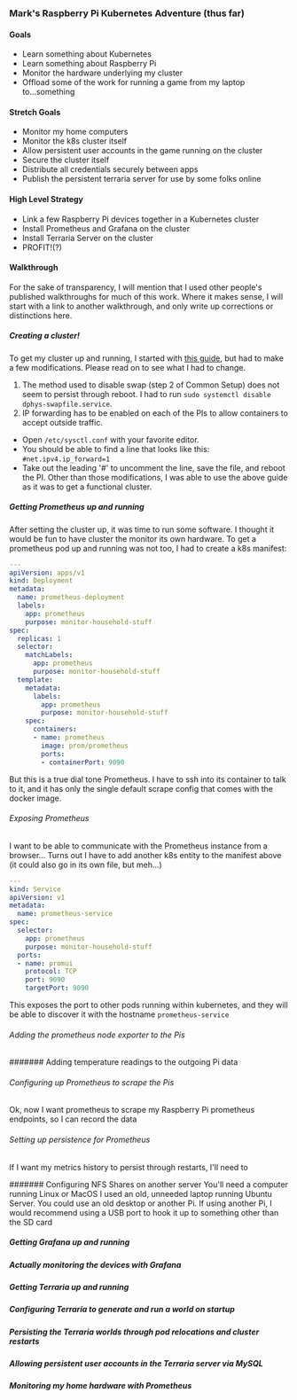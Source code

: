 ### Mark's Raspberry Pi Kubernetes Adventure (thus far)

#### Goals
- Learn something about Kubernetes
- Learn something about Raspberry Pi
- Monitor the hardware underlying my cluster
- Offload some of the work for running a game from my laptop to...something

#### Stretch Goals
- Monitor my home computers
- Monitor the k8s cluster itself
- Allow persistent user accounts in the game running on the cluster
- Secure the cluster itself
- Distribute all credentials securely between apps
- Publish the persistent terraria server for use by some folks online

#### High Level Strategy
- Link a few Raspberry Pi devices together in a Kubernetes cluster
- Install Prometheus and Grafana on the cluster
- Install Terraria Server on the cluster
- PROFIT!(?)

#### Walkthrough
For the sake of transparency, I will mention that I used other people's published walkthroughs for much of this work.
Where it makes sense, I will start with a link to another walkthrough, and only write up corrections or distinctions here.

##### Creating a cluster!
To get my cluster up and running, I started with [this guide](https://medium.com/nycdev/k8s-on-pi-9cc14843d43), but had to make a few modifications.
Please read on to see what I had to change.
1. The method used to disable swap (step 2 of Common Setup) does not seem to persist through reboot. I had to run `sudo systemctl disable dphys-swapfile.service`.
1. IP forwarding has to be enabled on each of the PIs to allow containers to accept outside traffic.
  * Open `/etc/sysctl.conf` with your favorite editor.
  * You should be able to find a line that looks like this: `#net.ipv4.ip_forward=1`
  * Take out the leading '#' to uncomment the line, save the file, and reboot the PI.
Other than those modifications, I was able to use the above guide as it was to get a functional cluster.

##### Getting Prometheus up and running
After setting the cluster up, it was time to run some software.
I thought it would be fun to have cluster the monitor its own hardware.
To get a prometheus pod up and running was not too, I had to create a k8s manifest:
```yaml
---
apiVersion: apps/v1
kind: Deployment
metadata:
  name: prometheus-deployment
  labels:
    app: prometheus
    purpose: monitor-household-stuff
spec:
  replicas: 1
  selector:
    matchLabels:
      app: prometheus
      purpose: monitor-household-stuff
  template:
    metadata:
      labels:
        app: prometheus
        purpose: monitor-household-stuff
    spec:
      containers:
      - name: prometheus
        image: prom/prometheus
        ports:
        - containerPort: 9090
```
But this is a true dial tone Prometheus.
I have to ssh into its container to talk to it,
and it has only the single default scrape config that comes with the docker image.

###### Exposing Prometheus
I want to be able to communicate with the Prometheus instance from a browser...
Turns out I have to add another k8s entity to the manifest above (it could also go in its own file, but meh...)
```yaml
---
kind: Service
apiVersion: v1
metadata:
  name: prometheus-service
spec:
  selector:
    app: prometheus
    purpose: monitor-household-stuff
  ports:
  - name: promui
    protocol: TCP
    port: 9090
    targetPort: 9090
```
This exposes the port to other pods running within kubernetes, and they will be able to discover it with the hostname `prometheus-service`

###### Adding the prometheus node exporter to the Pis


####### Adding temperature readings to the outgoing Pi data

###### Configuring up Prometheus to scrape the Pis
Ok, now I want prometheus to scrape my Raspberry  Pi prometheus endpoints, so I can record the data

###### Setting up persistence for Prometheus
If I want my metrics history to persist through restarts, I'll need to

####### Configuring NFS Shares on another server
You'll need a computer running Linux or MacOS
I used an old, unneeded laptop running Ubuntu Server.
You could use an old desktop or another Pi.
If using another Pi, I would recommend using a USB port to hook it up to something other than the SD card

##### Getting Grafana up and running

##### Actually monitoring the devices with Grafana

##### Getting Terraria up and running

##### Configuring Terraria to generate and run a world on startup

##### Persisting the Terraria worlds through pod relocations and cluster restarts

##### Allowing persistent user accounts in the Terraria server via MySQL

##### Monitoring my home hardware with Prometheus
